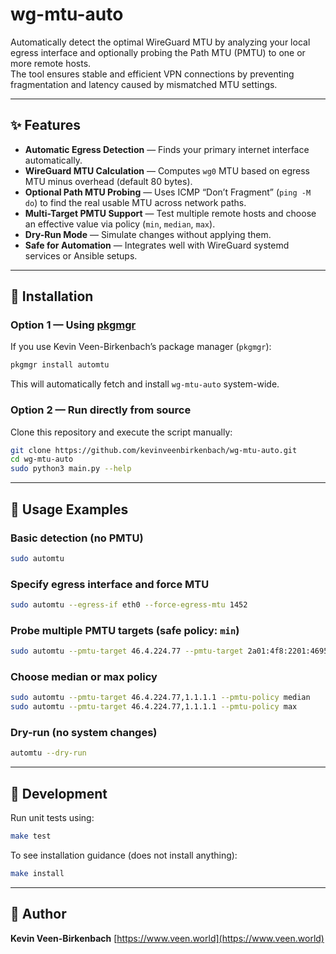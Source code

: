 # wg-mtu-auto

Automatically detect the optimal WireGuard MTU by analyzing your local egress interface and optionally probing the Path MTU (PMTU) to one or more remote hosts.  
The tool ensures stable and efficient VPN connections by preventing fragmentation and latency caused by mismatched MTU settings.

---

## ✨ Features

- **Automatic Egress Detection** — Finds your primary internet interface automatically.  
- **WireGuard MTU Calculation** — Computes `wg0` MTU based on egress MTU minus overhead (default 80 bytes).  
- **Optional Path MTU Probing** — Uses ICMP “Don’t Fragment” (`ping -M do`) to find the real usable MTU across network paths.  
- **Multi-Target PMTU Support** — Test multiple remote hosts and choose an effective value via policy (`min`, `median`, `max`).  
- **Dry-Run Mode** — Simulate changes without applying them.  
- **Safe for Automation** — Integrates well with WireGuard systemd services or Ansible setups.

---

## 🚀 Installation

### Option 1 — Using [pkgmgr](https://github.com/kevinveenbirkenbach/package-manager)

If you use Kevin Veen-Birkenbach’s package manager (`pkgmgr`):

```bash
pkgmgr install automtu
````

This will automatically fetch and install `wg-mtu-auto` system-wide.

### Option 2 — Run directly from source

Clone this repository and execute the script manually:

```bash
git clone https://github.com/kevinveenbirkenbach/wg-mtu-auto.git
cd wg-mtu-auto
sudo python3 main.py --help
```

---

## 🧩 Usage Examples

### Basic detection (no PMTU)

```bash
sudo automtu
```

### Specify egress interface and force MTU

```bash
sudo automtu --egress-if eth0 --force-egress-mtu 1452
```

### Probe multiple PMTU targets (safe policy: `min`)

```bash
sudo automtu --pmtu-target 46.4.224.77 --pmtu-target 2a01:4f8:2201:4695::2
```

### Choose median or max policy

```bash
sudo automtu --pmtu-target 46.4.224.77,1.1.1.1 --pmtu-policy median
sudo automtu --pmtu-target 46.4.224.77,1.1.1.1 --pmtu-policy max
```

### Dry-run (no system changes)

```bash
automtu --dry-run
```

---

## 🧪 Development

Run unit tests using:

```bash
make test
```

To see installation guidance (does not install anything):

```bash
make install
```

---

## 👤 Author

**Kevin Veen-Birkenbach**
[https://www.veen.world](https://www.veen.world)


